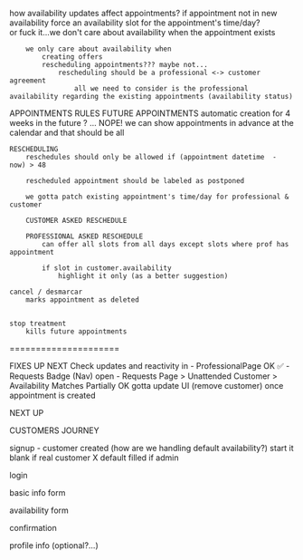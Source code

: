 
how availability updates affect appointments?
    if appointment not in new availability
        force an availability slot for the appointment's time/day?        
            or
        fuck it...we don't care about availability when the appointment exists
        
        
        
        
        we only care about availability when 
            creating offers
            rescheduling appointments??? maybe not...
                rescheduling should be a professional <-> customer agreement
                    all we need to consider is the professional availability regarding the existing appointments (availability status)



APPOINTMENTS RULES
    FUTURE APPOINTMENTS
        automatic creation for 4 weeks in the future ? ... NOPE!
        we can show appointments in advance at the calendar and that should be all

    RESCHEDULING
        reschedules should only be allowed if (appointment datetime  - now) > 48
        
        rescheduled appointment should be labeled as postponed

        we gotta patch existing appointment's time/day for professional & customer

        CUSTOMER ASKED RESCHEDULE
        
        PROFESSIONAL ASKED RESCHEDULE
            can offer all slots from all days except slots where prof has appointment

            if slot in customer.availability
                highlight it only (as a better suggestion)

    cancel / desmarcar
        marks appointment as deleted

    
    stop treatment
        kills future appointments




=====================

FIXES UP NEXT
    Check updates and reactivity in 
        - ProfessionalPage                                                          OK ✅
        - Requests Badge (Nav)                                                      open
        - Requests Page > Unattended Customer > Availability Matches                Partially OK gotta update UI (remove customer) once appointment is created




NEXT UP

CUSTOMERS JOURNEY

signup
    - customer created (how are we handling default availability?)
        start it blank if real customer X default filled if admin

login

basic info form

availability form

confirmation 




profile info (optional?...)